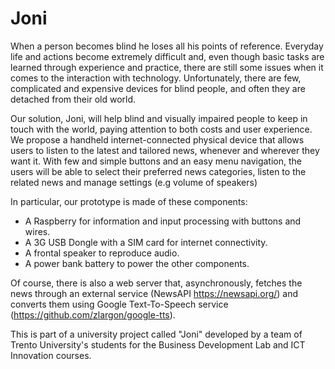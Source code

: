 # Joni 
When a person becomes blind he loses all his points of reference. Everyday life and actions become extremely difficult and, even though basic tasks are learned through experience and practice, there are still some issues when it comes to the interaction with technology. Unfortunately, there are few, complicated and expensive devices for blind people, and often they are detached from their old world.

Our solution, Joni, will help blind and visually impaired people to keep in touch with the world, paying attention to both costs and user experience. We propose a handheld internet-connected physical device that allows users to listen to the latest and tailored news, whenever and wherever they want it. With few and simple buttons and an easy menu navigation, the users will be able to select their preferred news categories, listen to the related news and manage settings (e.g volume of speakers)

In particular, our prototype is made of these components: 
* A Raspberry for information and input processing with buttons and wires.
* A 3G USB Dongle with a SIM card for internet connectivity.
* A frontal speaker to reproduce audio.
* A power bank battery to power the other components.

Of course, there is also a web server that, asynchronously, fetches the news through an external service (NewsAPI https://newsapi.org/) and converts them using Google Text-To-Speech service (https://github.com/zlargon/google-tts).

This is part of a university project called "Joni" developed by a team of Trento University's students for the Business Development Lab and ICT Innovation courses.  
